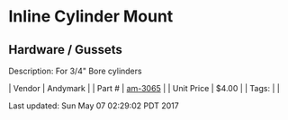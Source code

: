 # Inline Cylinder Mount
## Hardware / Gussets
Description: 	For 3/4" Bore cylinders 

| Vendor | Andymark | 
| Part # | [am-3065](http://www.andymark.com/product-p/am-3065.htm) | 
| Unit Price | $4.00 | 
| Tags: |  | 

Last updated: Sun May 07 02:29:02 PDT 2017